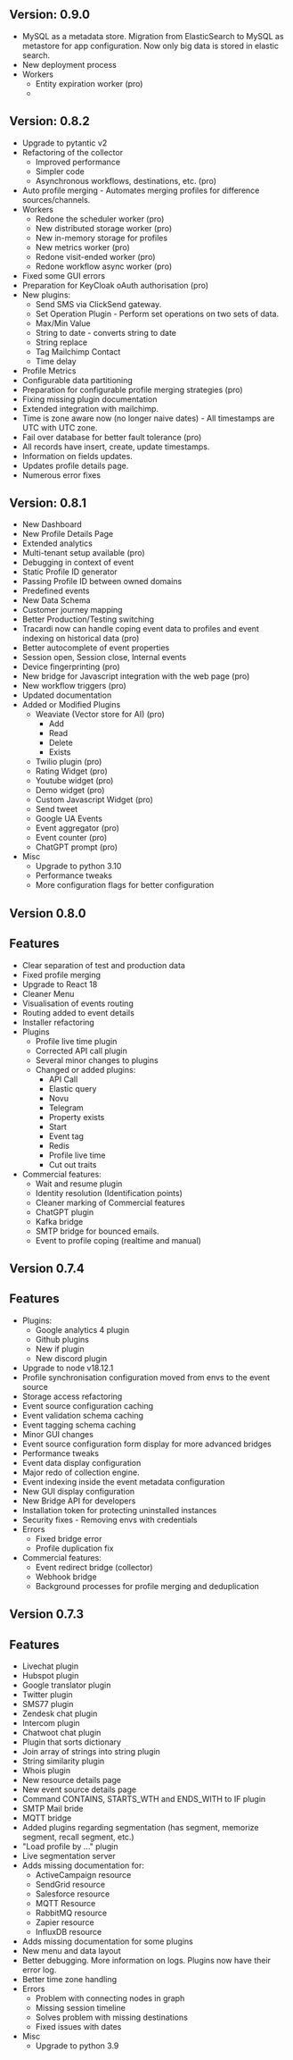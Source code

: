 Version: 0.9.0
----------------------------------------------------------
* MySQL as a metadata store. Migration from ElasticSearch to MySQL as metastore for app configuration. Now only big data is stored in elastic search.
* New deployment process
* Workers
  * Entity expiration worker (pro)
  * 
Version: 0.8.2
----------------------------------------------------------
* Upgrade to pytantic v2
* Refactoring of the collector
  * Improved performance
  * Simpler code
  * Asynchronous workflows, destinations, etc. (pro)
* Auto profile merging - Automates merging profiles for difference sources/channels.
* Workers
  * Redone the scheduler worker (pro)
  * New distributed storage worker (pro)
  * New in-memory storage for profiles
  * New metrics worker (pro)
  * Redone visit-ended worker (pro)
  * Redone workflow async worker (pro)
* Fixed some GUI errors
* Preparation for KeyCloak oAuth authorisation (pro)
* New plugins:
  * Send SMS via ClickSend gateway.
  * Set Operation Plugin - Perform set operations on two sets of data.
  * Max/Min Value
  * String to date - converts string to date
  * String replace
  * Tag Mailchimp Contact
  * Time delay
* Profile Metrics
* Configurable data partitioning
* Preparation for configurable profile merging strategies (pro)
* Fixing missing plugin documentation
* Extended integration with mailchimp.
* Time is zone aware now (no longer naive dates) - All timestamps are UTC with UTC zone. 
* Fail over database for better fault tolerance (pro)
* All records have insert, create, update timestamps. 
* Information on fields updates.
* Updates profile details page.
* Numerous error fixes


Version: 0.8.1
----------------------------------------------------------
* New Dashboard
* New Profile Details Page
* Extended analytics
* Multi-tenant setup available (pro)
* Debugging in context of event
* Static Profile ID generator
* Passing Profile ID between owned domains
* Predefined events 
* New Data Schema
* Customer journey mapping
* Better Production/Testing switching
* Tracardi now can handle coping event data to profiles and event indexing on historical data (pro)
* Better autocomplete of event properties
* Session open, Session close, Internal events
* Device fingerprinting (pro)
* New bridge for Javascript integration with the web page (pro)
* New workflow triggers (pro)
* Updated documentation
* Added or Modified Plugins
  * Weaviate (Vector store for AI) (pro)
    * Add
    * Read
    * Delete
    * Exists
  * Twilio plugin (pro)
  * Rating Widget (pro)
  * Youtube widget (pro)
  * Demo widget (pro)
  * Custom Javascript Widget (pro)
  * Send tweet
  * Google UA Events
  * Event aggregator (pro)
  * Event counter (pro)
  * ChatGPT prompt (pro)
* Misc
  * Upgrade to python 3.10
  * Performance tweaks
  * More configuration flags for better configuration

Version 0.8.0
----------------------------------------------------------

## Features

* Clear separation of test and production data
* Fixed profile merging
* Upgrade to React 18
* Cleaner Menu
* Visualisation of events routing 
* Routing added to event details
* Installer refactoring
* Plugins
  * Profile live time plugin
  * Corrected API call plugin
  * Several minor changes to plugins
  * Changed or added plugins:
    * API Call
    * Elastic query
    * Novu
    * Telegram
    * Property exists
    * Start
    * Event tag
    * Redis
    * Profile live time
    * Cut out traits
* Commercial features:
  * Wait and resume plugin
  * Identity resolution (Identification points)
  * Cleaner marking of Commercial features
  * ChatGPT plugin
  * Kafka bridge 
  * SMTP bridge for bounced emails.
  * Event to profile coping (realtime and manual)


Version 0.7.4
----------------------------------------------------------

## Features

* Plugins:
  * Google analytics 4 plugin
  * Github plugins
  * New if plugin
  * New discord plugin
* Upgrade to node v18.12.1
* Profile synchronisation configuration moved from envs to the event source
* Storage access refactoring
* Event source configuration caching
* Event validation schema caching
* Event tagging schema caching
* Minor GUI changes
* Event source configuration form display for more advanced bridges
* Performance tweaks
* Event data display configuration 
* Major redo of collection engine.
* Event indexing inside the event metadata configuration
* New GUI display configuration 
* New Bridge API for developers
* Installation token for protecting uninstalled instances
* Security fixes - Removing envs with credentials
* Errors
  * Fixed bridge error
  * Profile duplication fix
* Commercial features:
  * Event redirect bridge (collector)
  * Webhook bridge
  * Background processes for profile merging and deduplication

Version 0.7.3
----------------------------------------------------------

## Features

* Livechat plugin
* Hubspot plugin
* Google translator plugin
* Twitter plugin
* SMS77 plugin
* Zendesk chat plugin
* Intercom plugin
* Chatwoot chat plugin
* Plugin that sorts dictionary
* Join array of strings into string plugin
* String similarity plugin
* Whois plugin
* New resource details page
* New event source details page
* Command CONTAINS, STARTS_WTH and ENDS_WITH to IF plugin
* SMTP Mail bride
* MQTT bridge
* Added plugins regarding segmentation (has segment, memorize segment, recall segment, etc.)
* "Load profile by ..." plugin
* Live segmentation server
* Adds missing documentation for:
  * ActiveCampaign resource
  * SendGrid resource
  * Salesforce resource
  * MQTT Resource
  * RabbitMQ resource 
  * Zapier resource
  * InfluxDB resource
* Adds missing documentation for some plugins
* New menu and data layout
* Better debugging. More information on logs. Plugins now have their error log.
* Better time zone handling
* Errors
  * Problem with connecting nodes in graph 
  * Missing session timeline
  * Solves problem with missing destinations
  * Fixed issues with dates
* Misc
  * Upgrade to python 3.9
